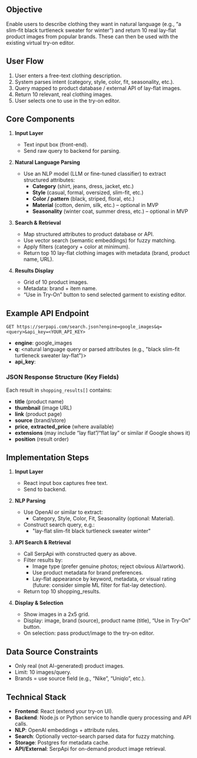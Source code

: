 ## Objective

Enable users to describe clothing they want in natural language (e.g., “a slim-fit black turtleneck sweater for winter”) and return 10 real lay-flat product images from popular brands. These can then be used with the existing virtual try-on editor.

## User Flow
1. User enters a free-text clothing description.
2. System parses intent (category, style, color, fit, seasonality, etc.).
3. Query mapped to product database / external API of lay-flat images.
4. Return 10 relevant, real clothing images.
5. User selects one to use in the try-on editor.

## Core Components
1. **Input Layer**
   - Text input box (front-end).
   - Send raw query to backend for parsing.
   
2. **Natural Language Parsing**
   - Use an NLP model (LLM or fine-tuned classifier) to extract structured attributes:
     - **Category** (shirt, jeans, dress, jacket, etc.)
     - **Style** (casual, formal, oversized, slim-fit, etc.)
     - **Color / pattern** (black, striped, floral, etc.)
     - **Material** (cotton, denim, silk, etc.) – optional in MVP
     - **Seasonality** (winter coat, summer dress, etc.) – optional in MVP

3. **Search & Retrieval**
   - Map structured attributes to product database or API.
   - Use vector search (semantic embeddings) for fuzzy matching.
   - Apply filters (category + color at minimum).
   - Return top 10 lay-flat clothing images with metadata (brand, product name, URL).

4. **Results Display**
   - Grid of 10 product images.
   - Metadata: brand + item name.
   - “Use in Try-On” button to send selected garment to existing editor.

## Example API Endpoint
```
GET https://serpapi.com/search.json?engine=google_images&q=<query>&api_key=<YOUR_API_KEY>
```
-  **engine**: google_images
-  **q**: <natural language query or parsed attributes (e.g., "black slim-fit turtleneck sweater lay-flat")>
-  **api_key**: <your SerpApi key>

### JSON Response Structure (Key Fields)
Each result in `shopping_results[]` contains:
-  **title** (product name)
-  **thumbnail** (image URL)
-  **link** (product page)
-  **source** (brand/store)
-  **price**, **extracted_price** (where available)
-  **extensions** (may include “lay flat”/“flat lay” or similar if Google shows it)
-  **position** (result order)

## Implementation Steps
1. **Input Layer**
   - React input box captures free text.
   - Send to backend.

2. **NLP Parsing**
   - Use OpenAI or similar to extract:
     - Category, Style, Color, Fit, Seasonality (optional: Material).
   - Construct search query, e.g.:
     - "lay-flat slim-fit black turtleneck sweater winter"

3. **API Search & Retrieval**
   - Call SerpApi with constructed query as above.
   - Filter results by:
     - Image type (prefer genuine photos; reject obvious AI/artwork).
     - Use product metadata for brand preferences.
     - Lay-flat appearance by keyword, metadata, or visual rating (future: consider simple ML filter for flat-lay detection).
   - Return top 10 shopping_results.

4. **Display & Selection**
   - Show images in a 2x5 grid.
   - Display: image, brand (source), product name (title), “Use in Try-On” button.
   - On selection: pass product/image to the try-on editor.

## Data Source Constraints
-  Only real (not AI-generated) product images.
-  Limit: 10 images/query.
-  Brands = use source field (e.g., “Nike”, “Uniqlo”, etc.).

## Technical Stack
-  **Frontend**: React (extend your try-on UI).
-  **Backend**: Node.js or Python service to handle query processing and API calls.
-  **NLP**: OpenAI embeddings + attribute rules.
-  **Search**: Optionally vector-search parsed data for fuzzy matching.
-  **Storage**: Postgres for metadata cache.
-  **API/External**: SerpApi for on-demand product image retrieval.

